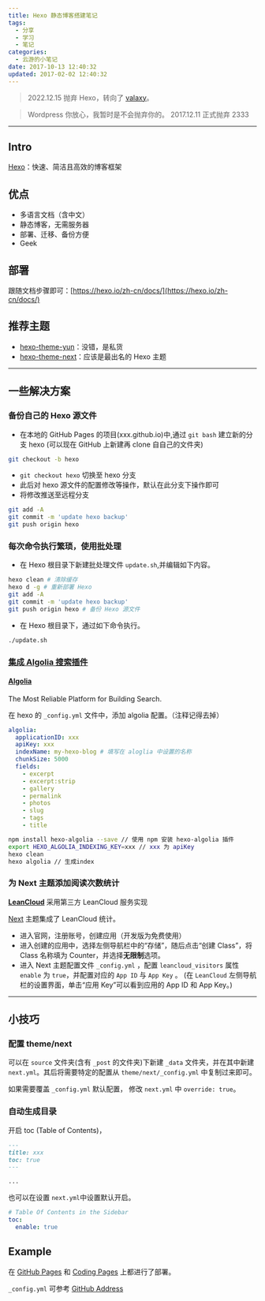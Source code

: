 ```yaml
---
title: Hexo 静态博客搭建笔记
tags:
  - 分享
  - 学习
  - 笔记
categories:
  - 云游的小笔记
date: 2017-10-13 12:40:32
updated: 2017-02-02 12:40:32
---
```


> 2022.12.15 抛弃 Hexo，转向了 [valaxy](https://github.com/YunYouJun/valaxy)。

> Wordpress 你放心，我暂时是不会抛弃你的。
> 2017.12.11 正式抛弃 2333

---

## Intro

[Hexo](https://hexo.io/)：快速、简洁且高效的博客框架

<!-- more -->

## 优点

- 多语言文档（含中文）
- 静态博客，无需服务器
- 部署、迁移、备份方便
- Geek

## 部署

跟随文档步骤即可：[https://hexo.io/zh-cn/docs/](https://hexo.io/zh-cn/docs/)

## 推荐主题

- [hexo-theme-yun](https://github.com/YunYouJun/hexo-theme-yun)：没错，是私货
- [hexo-theme-next](https://github.com/theme-next/hexo-theme-next)：应该是最出名的 Hexo 主题

---

## 一些解决方案

### 备份自己的 Hexo 源文件

- 在本地的 GitHub Pages 的项目(xxx.github.io)中,通过 `git bash` 建立新的分支 hexo
  (可以现在 GitHub 上新建再 clone 自自己的文件夹)

```bash
git checkout -b hexo
```

- `git checkout hexo` 切换至 hexo 分支
- 此后对 hexo 源文件的配置修改等操作，默认在此分支下操作即可
- 将修改推送至远程分支

```bash
git add -A
git commit -m 'update hexo backup'
git push origin hexo
```

### 每次命令执行繁琐，使用批处理

- 在 Hexo 根目录下新建批处理文件 `update.sh`,并编辑如下内容。

```bash
hexo clean # 清除缓存
hexo d -g # 重新部署 Hexo
git add -A
git commit -m 'update hexo backup'
git push origin hexo # 备份 Hexo 源文件
```

- 在 Hexo 根目录下，通过如下命令执行。

```bash
./update.sh
```

### [集成 Algolia 搜索插件](https://www.npmjs.com/package/hexo-algolia)

#### [Algolia](https://www.algolia.com/)

The Most Reliable Platform for Building Search.

在 hexo 的 `_config.yml` 文件中，添加 algolia 配置。（注释记得去掉）

```yaml
algolia:
  applicationID: xxx
  apiKey: xxx
  indexName: my-hexo-blog # 填写在 aloglia 中设置的名称
  chunkSize: 5000
  fields:
    - excerpt
    - excerpt:strip
    - gallery
    - permalink
    - photos
    - slug
    - tags
    - title
```

```bash
npm install hexo-algolia --save // 使用 npm 安装 hexo-algolia 插件
export HEXO_ALGOLIA_INDEXING_KEY=xxx // xxx 为 apiKey
hexo clean
hexo algolia // 生成index
```

### 为 Next 主题添加阅读次数统计

[**LeanCloud**](http://leancloud.cn)
采用第三方 LeanCloud 服务实现

[Next](http://theme-next.iissnan.com/) 主题集成了 LeanCloud 统计。

- 进入官网，注册账号，创建应用（开发版为免费使用）
- 进入创建的应用中，选择左侧导航栏中的“存储”，随后点击“创建 Class”，将 Class 名称填为 Counter，并选择**无限制**选项。
- 进入 Next 主题配置文件 `_config.yml` ，配置 `leancloud_visitors` 属性 `enable` 为 `true`，并配置对应的 `App ID` 与 `App Key` 。 (在 `LeanCloud` 左侧导航栏的设置界面，单击“应用 Key”可以看到应用的 App ID 和 App Key。)

---

## 小技巧

### 配置 theme/next

可以在 `source` 文件夹(含有 `_post` 的文件夹)下新建 `_data` 文件夹，并在其中新建 `next.yml`。其后将需要特定的配置从 `theme/next/_config.yml` 中复制过来即可。

如果需要覆盖 `_config.yml` 默认配置， 修改 `next.yml` 中 `override: true`。

### 自动生成目录

开启 toc (Table of Contents)，

```md
---
title: xxx
toc: true
---

...
```

也可以在设置 `next.yml`中设置默认开启。

```yaml
# Table Of Contents in the Sidebar
toc:
  enable: true
```

## Example

在 [GitHub Pages](https://yunyoujun.github.io) 和 [Coding Pages](https://yunyoujun.coding.me) 上都进行了部署。

`_config.yml` 可参考 [GitHub Address](https://github.com/YunYouJun/yunyoujun.github.io)
